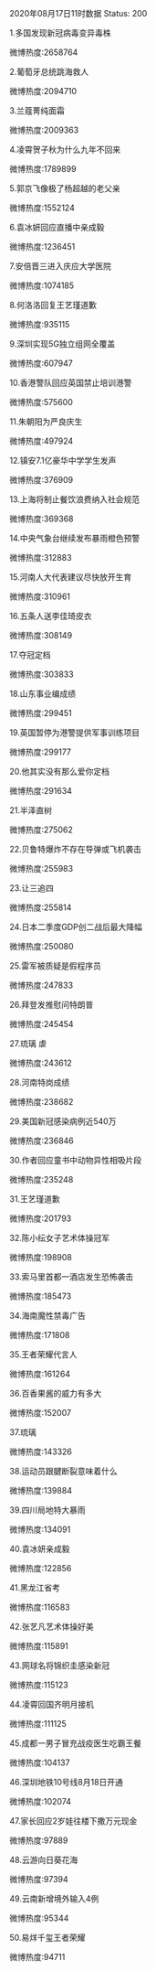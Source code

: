 2020年08月17日11时数据
Status: 200

1.多国发现新冠病毒变异毒株

微博热度:2658764

2.葡萄牙总统跳海救人

微博热度:2094710

3.兰蔻菁纯面霜

微博热度:2009363

4.凌霄贺子秋为什么九年不回来

微博热度:1789899

5.郭京飞像极了杨超越的老父亲

微博热度:1552124

6.袁冰妍回应直播中亲成毅

微博热度:1236451

7.安倍晋三进入庆应大学医院

微博热度:1074185

8.何洛洛回复王艺瑾道歉

微博热度:935115

9.深圳实现5G独立组网全覆盖

微博热度:607947

10.香港警队回应英国禁止培训港警

微博热度:575600

11.朱朝阳为严良庆生

微博热度:497924

12.镇安7.1亿豪华中学学生发声

微博热度:376909

13.上海将制止餐饮浪费纳入社会规范

微博热度:369368

14.中央气象台继续发布暴雨橙色预警

微博热度:312883

15.河南人大代表建议尽快放开生育

微博热度:310961

16.五条人送李佳琦皮衣

微博热度:308149

17.夺冠定档

微博热度:303833

18.山东事业编成绩

微博热度:299451

19.英国暂停为港警提供军事训练项目

微博热度:299177

20.他其实没有那么爱你定档

微博热度:291634

21.半泽直树

微博热度:275062

22.贝鲁特爆炸不存在导弹或飞机袭击

微博热度:255983

23.让三追四

微博热度:255814

24.日本二季度GDP创二战后最大降幅

微博热度:250080

25.雷军被质疑是假程序员

微博热度:247833

26.拜登发推慰问特朗普

微博热度:245454

27.琉璃 虐

微博热度:243612

28.河南特岗成绩

微博热度:238682

29.美国新冠感染病例近540万

微博热度:236846

30.作者回应童书中动物异性相吸片段

微博热度:235248

31.王艺瑾道歉

微博热度:201793

32.陈小纭女子艺术体操冠军

微博热度:198908

33.索马里首都一酒店发生恐怖袭击

微博热度:185473

34.海南魔性禁毒广告

微博热度:171808

35.王者荣耀代言人

微博热度:161264

36.百香果酱的威力有多大

微博热度:152007

37.琉璃

微博热度:143326

38.运动员跟腱断裂意味着什么

微博热度:139884

39.四川局地特大暴雨

微博热度:134091

40.袁冰妍亲成毅

微博热度:122856

41.黑龙江省考

微博热度:116583

42.张艺凡艺术体操好美

微博热度:115891

43.网球名将锦织圭感染新冠

微博热度:115123

44.凌霄回国齐明月接机

微博热度:111125

45.成都一男子冒充战疫医生吃霸王餐

微博热度:104137

46.深圳地铁10号线8月18日开通

微博热度:102074

47.家长回应2岁娃往楼下撒万元现金

微博热度:97889

48.云游向日葵花海

微博热度:97394

49.云南新增境外输入4例

微博热度:95344

50.易烊千玺王者荣耀

微博热度:94711

